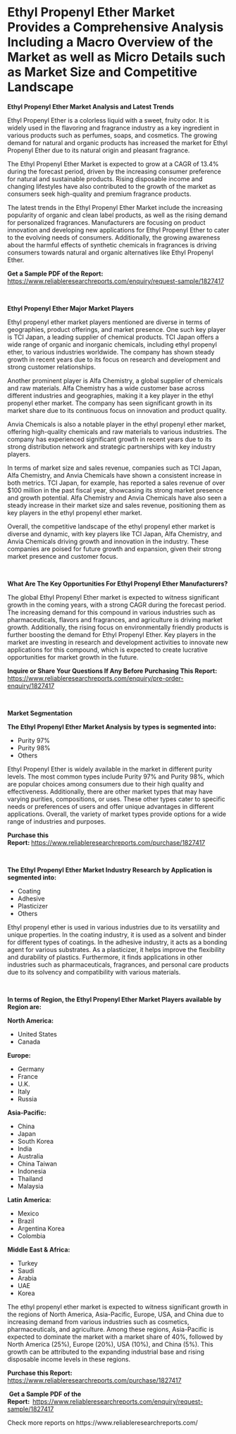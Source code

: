 <p><h1>Ethyl Propenyl Ether Market Provides a Comprehensive Analysis Including a Macro Overview of the Market as well as Micro Details such as Market Size and Competitive Landscape</h1></p><p><strong>Ethyl Propenyl Ether Market Analysis and Latest Trends</strong></p>
<p><p>Ethyl Propenyl Ether is a colorless liquid with a sweet, fruity odor. It is widely used in the flavoring and fragrance industry as a key ingredient in various products such as perfumes, soaps, and cosmetics. The growing demand for natural and organic products has increased the market for Ethyl Propenyl Ether due to its natural origin and pleasant fragrance.</p><p>The Ethyl Propenyl Ether Market is expected to grow at a CAGR of 13.4% during the forecast period, driven by the increasing consumer preference for natural and sustainable products. Rising disposable income and changing lifestyles have also contributed to the growth of the market as consumers seek high-quality and premium fragrance products.</p><p>The latest trends in the Ethyl Propenyl Ether Market include the increasing popularity of organic and clean label products, as well as the rising demand for personalized fragrances. Manufacturers are focusing on product innovation and developing new applications for Ethyl Propenyl Ether to cater to the evolving needs of consumers. Additionally, the growing awareness about the harmful effects of synthetic chemicals in fragrances is driving consumers towards natural and organic alternatives like Ethyl Propenyl Ether.</p></p>
<p><strong>Get a Sample PDF of the Report:&nbsp;</strong> <a href="https://www.reliableresearchreports.com/enquiry/request-sample/1827417">https://www.reliableresearchreports.com/enquiry/request-sample/1827417</a></p>
<p>&nbsp;</p>
<p><strong>Ethyl Propenyl Ether Major Market Players</strong></p>
<p><p>Ethyl propenyl ether market players mentioned are diverse in terms of geographies, product offerings, and market presence. One such key player is TCI Japan, a leading supplier of chemical products. TCI Japan offers a wide range of organic and inorganic chemicals, including ethyl propenyl ether, to various industries worldwide. The company has shown steady growth in recent years due to its focus on research and development and strong customer relationships.</p><p>Another prominent player is Alfa Chemistry, a global supplier of chemicals and raw materials. Alfa Chemistry has a wide customer base across different industries and geographies, making it a key player in the ethyl propenyl ether market. The company has seen significant growth in its market share due to its continuous focus on innovation and product quality.</p><p>Anvia Chemicals is also a notable player in the ethyl propenyl ether market, offering high-quality chemicals and raw materials to various industries. The company has experienced significant growth in recent years due to its strong distribution network and strategic partnerships with key industry players.</p><p>In terms of market size and sales revenue, companies such as TCI Japan, Alfa Chemistry, and Anvia Chemicals have shown a consistent increase in both metrics. TCI Japan, for example, has reported a sales revenue of over $100 million in the past fiscal year, showcasing its strong market presence and growth potential. Alfa Chemistry and Anvia Chemicals have also seen a steady increase in their market size and sales revenue, positioning them as key players in the ethyl propenyl ether market.</p><p>Overall, the competitive landscape of the ethyl propenyl ether market is diverse and dynamic, with key players like TCI Japan, Alfa Chemistry, and Anvia Chemicals driving growth and innovation in the industry. These companies are poised for future growth and expansion, given their strong market presence and customer focus.</p></p>
<p>&nbsp;</p>
<p><strong>What Are The Key Opportunities For Ethyl Propenyl Ether Manufacturers?</strong></p>
<p><p>The global Ethyl Propenyl Ether market is expected to witness significant growth in the coming years, with a strong CAGR during the forecast period. The increasing demand for this compound in various industries such as pharmaceuticals, flavors and fragrances, and agriculture is driving market growth. Additionally, the rising focus on environmentally friendly products is further boosting the demand for Ethyl Propenyl Ether. Key players in the market are investing in research and development activities to innovate new applications for this compound, which is expected to create lucrative opportunities for market growth in the future.</p></p>
<p><strong>Inquire or Share Your Questions If Any Before Purchasing This Report:</strong> <a href="https://www.reliableresearchreports.com/enquiry/pre-order-enquiry/1827417">https://www.reliableresearchreports.com/enquiry/pre-order-enquiry/1827417</a></p>
<p>&nbsp;</p>
<p><strong>Market Segmentation</strong></p>
<p><strong>The Ethyl Propenyl Ether Market Analysis by types is segmented into:</strong></p>
<p><ul><li>Purity 97%</li><li>Purity 98%</li><li>Others</li></ul></p>
<p><p>Ethyl Propenyl Ether is widely available in the market in different purity levels. The most common types include Purity 97% and Purity 98%, which are popular choices among consumers due to their high quality and effectiveness. Additionally, there are other market types that may have varying purities, compositions, or uses. These other types cater to specific needs or preferences of users and offer unique advantages in different applications. Overall, the variety of market types provide options for a wide range of industries and purposes.</p></p>
<p><strong>Purchase this Report:&nbsp;</strong><a href="https://www.reliableresearchreports.com/purchase/1827417">https://www.reliableresearchreports.com/purchase/1827417</a></p>
<p>&nbsp;</p>
<p><strong>The Ethyl Propenyl Ether Market Industry Research by Application is segmented into:</strong></p>
<p><ul><li>Coating</li><li>Adhesive</li><li>Plasticizer</li><li>Others</li></ul></p>
<p><p>Ethyl propenyl ether is used in various industries due to its versatility and unique properties. In the coating industry, it is used as a solvent and binder for different types of coatings. In the adhesive industry, it acts as a bonding agent for various substrates. As a plasticizer, it helps improve the flexibility and durability of plastics. Furthermore, it finds applications in other industries such as pharmaceuticals, fragrances, and personal care products due to its solvency and compatibility with various materials.</p></p>
<p>&nbsp;</p>
<p><strong>In terms of Region, the Ethyl Propenyl Ether Market Players available by Region are:</strong></p>
<p>
    <p> <strong> North America: </strong>
        <ul>
            <li>United States</li>
            <li>Canada</li>
        </ul>
        </p> 
    <p> <strong> Europe: </strong>
        <ul>
            <li>Germany</li>
            <li>France</li>
            <li>U.K.</li>
            <li>Italy</li>
            <li>Russia</li>
        </ul>
        </p> 
    <p> <strong> Asia-Pacific: </strong>
        <ul>
            <li>China</li>
            <li>Japan</li>
            <li>South Korea</li>
            <li>India</li>
            <li>Australia</li>
            <li>China Taiwan</li>
            <li>Indonesia</li>
            <li>Thailand</li>
            <li>Malaysia</li>
        </ul>
        </p> 
    <p> <strong> Latin America: </strong>
        <ul>
            <li>Mexico</li>
            <li>Brazil</li>
            <li>Argentina Korea</li>
            <li>Colombia</li>
        </ul>
        </p> 
    <p> <strong> Middle East & Africa: </strong>
        <ul>
            <li>Turkey</li>
            <li>Saudi</li>
            <li>Arabia</li>
            <li>UAE</li>
            <li>Korea</li>
        </ul>
    </p>
    </p>
<p><p>The ethyl propenyl ether market is expected to witness significant growth in the regions of North America, Asia-Pacific, Europe, USA, and China due to increasing demand from various industries such as cosmetics, pharmaceuticals, and agriculture. Among these regions, Asia-Pacific is expected to dominate the market with a market share of 40%, followed by North America (25%), Europe (20%), USA (10%), and China (5%). This growth can be attributed to the expanding industrial base and rising disposable income levels in these regions.</p></p>
<p><strong>Purchase this Report: </strong><a href="https://www.reliableresearchreports.com/purchase/1827417">https://www.reliableresearchreports.com/purchase/1827417</a></p>
<p>&nbsp;<strong>Get a Sample PDF of the Report:&nbsp;&nbsp;</strong><a href="https://www.reliableresearchreports.com/enquiry/request-sample/1827417">https://www.reliableresearchreports.com/enquiry/request-sample/1827417</a></p>
<p><strong></strong></p>
<p>Check more reports on https://www.reliableresearchreports.com/</p>